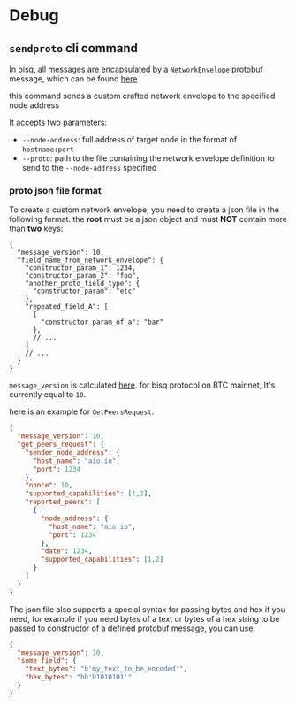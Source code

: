 # Debug

## `sendproto` cli command

In bisq, all messages are encapsulated by a `NetworkEnvelope` protobuf message, which can be found [here](https://github.com/thecockatiel/bisq_light_client/blob/e9eab8844ed53ce960049a157b6ecf691e843bdf/proto/pb.proto#L23)

this command sends a custom crafted network envelope to the specified node address

It accepts two parameters:

- `--node-address`: full address of target node in the format of `hostname:port`
- `--proto`: path to the file containing the network envelope definition to send to the `--node-address` specified

### proto json file format

To create a custom network envelope, you need to create a json file in the following format. the **root** must be a json object and must **NOT** contain more than **two** keys:

```jsonc
{
  "message_version": 10,
  "field_name_from_network_envelope": { 
    "constructor_param_1": 1234,
    "constructor_param_2": "foo",
    "another_proto_field_type": {
      "constructor_param": "etc"
    },
    "repeated_field_A": [
      {
        "constructor_param_of_a": "bar"
      },
      // ...
    ]
    // ...
  }
}
```

`message_version` is calculated [here](https://github.com/thecockatiel/bisq_light_client/blob/e9eab8844ed53ce960049a157b6ecf691e843bdf/bisq/common/version.py#L98). for bisq protocol on BTC mainnet, It's currently equal to `10`.

here is an example for `GetPeersRequest`:

```json
{
  "message_version": 10,
  "get_peers_request": {
    "sender_node_address": {
      "host_name": "aio.io",
      "port": 1234
    },
    "nonce": 10,
    "supported_capabilities": [1,2],
    "reported_peers": [
      {
        "node_address": {
          "host_name": "aio.io",
          "port": 1234
        },
        "date": 1234,
        "supported_capabilities": [1,2]
      }
    ]
  }
}
```

The json file also supports a special syntax for passing bytes and hex if you need,
for example if you need bytes of a text or bytes of a hex string to be passed to constructor of a defined protobuf message, you can use:

```json
{
  "message_version": 10,
  "some_field": {
    "text_bytes": "b'my_text_to_be_encoded'",
    "hex_bytes": "bh'01010101'"
  }
}
```
